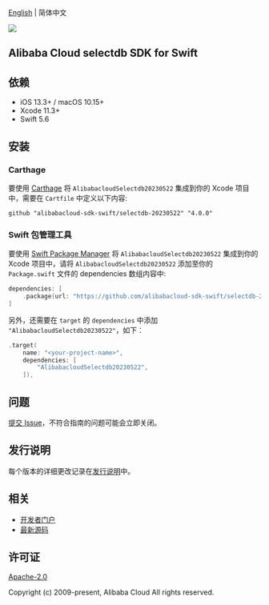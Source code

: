 [English](README.md) | 简体中文

![](https://aliyunsdk-pages.alicdn.com/icons/AlibabaCloud.svg)

## Alibaba Cloud selectdb SDK for Swift

## 依赖

- iOS 13.3+ / macOS 10.15+
- Xcode 11.3+
- Swift 5.6

## 安装

### Carthage

要使用 [Carthage](https://github.com/Carthage/Carthage) 将 `AlibabacloudSelectdb20230522` 集成到你的 Xcode 项目中，需要在 `Cartfile` 中定义以下内容:

```ogdl
github "alibabacloud-sdk-swift/selectdb-20230522" "4.0.0"
```

### Swift 包管理工具

要使用 [Swift Package Manager](https://swift.org/package-manager/) 将 `AlibabacloudSelectdb20230522` 集成到你的 Xcode 项目中，请将 `AlibabacloudSelectdb20230522` 添加至你的 `Package.swift` 文件的 dependencies 数组内容中:

```swift
dependencies: [
    .package(url: "https://github.com/alibabacloud-sdk-swift/selectdb-20230522.git", from: "4.0.0")
]
```

另外，还需要在 `target` 的 `dependencies` 中添加 `"AlibabacloudSelectdb20230522"`，如下：

```swift
.target(
    name: "<your-project-name>",
    dependencies: [
        "AlibabacloudSelectdb20230522",
    ]),
```

## 问题

[提交 Issue](https://github.com/alibabacloud-sdk-swift/selectdb-20230522/issues/new)，不符合指南的问题可能会立即关闭。

## 发行说明

每个版本的详细更改记录在[发行说明](./ChangeLog.txt)中。

## 相关

* [开发者门户](https://next.api.aliyun.com/home)
* [最新源码](https://github.com/alibabacloud-sdk-swift/selectdb-20230522)

## 许可证

[Apache-2.0](http://www.apache.org/licenses/LICENSE-2.0)

Copyright (c) 2009-present, Alibaba Cloud All rights reserved.
